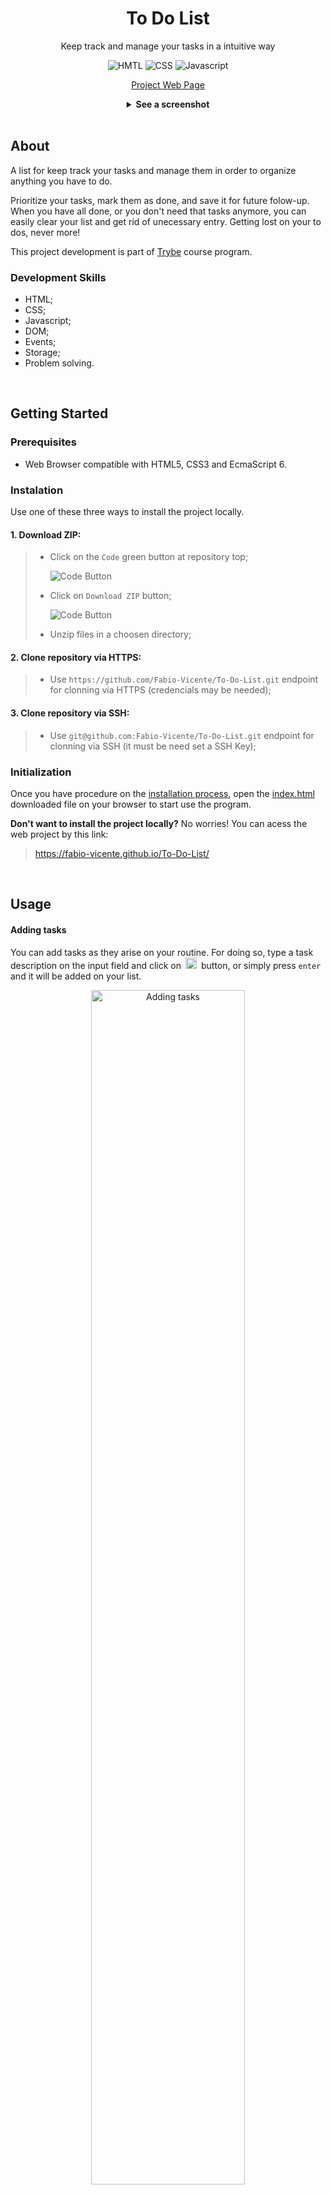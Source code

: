 <div align=center>
  <h1>To Do List</h1>
  <p>Keep track and manage your tasks in a intuitive way</p>

  ![HMTL](assets/images/HTML-logo.svg)
  ![CSS](assets/images/CSS-logo.svg)
  ![Javascript](assets/images/javascript-badge.svg)

  [Project Web Page](https://fabio-vicente.github.io/To-Do-List/)

  <details>
    <summary>
      <strong>See a screenshot</strong>
    </summary>
    <br />
    <img src=assets/images/app-screenshot.png alt="Project Screenshot" />
  </details>
</div>
  
</div>
<br />

## About

A list for keep track your tasks and manage them in order to organize anything you have to do.

Prioritize your tasks, mark them as done, and save it for future folow-up. When you have all done, or you don't need that tasks anymore, you can easily clear your list and get rid of unecessary entry. Getting lost on your to dos, never more!

This project development is part of [Trybe](https://www.betrybe.com/) course program.

### Development Skills

- HTML;
- CSS;
- Javascript;
- DOM;
- Events;
- Storage;
- Problem solving.

<br />

## Getting Started

### Prerequisites

  - Web Browser compatible with HTML5, CSS3 and EcmaScript 6.

### Instalation

  Use one of these three ways to install the project locally.

#### 1. Download ZIP:
>
>  - Click on the `Code` green button at repository top;
>
>      ![Code Button](assets/images/GitHub-code-button.png)
>
>  - Click on `Download ZIP` button;
>
>      ![Code Button](assets/images/GitHub-downloadZIP-button.png)
>  
>  - Unzip files in a choosen directory;

#### 2. Clone repository via HTTPS:
>
>  - Use `https://github.com/Fabio-Vicente/To-Do-List.git` endpoint for clonning via HTTPS (credencials may be needed);


#### 3. Clone repository via SSH:
>
>  - Use `git@github.com:Fabio-Vicente/To-Do-List.git` endpoint for clonning via SSH (it must be need set a SSH Key);

### Initialization

Once you have procedure on the [installation process](#instalation), open the [index.html](index.html) downloaded file on your browser to start use the program.

**Don't want to install the project locally?** No worries! You can acess the web project by this link:

> https://fabio-vicente.github.io/To-Do-List/

<br />

## Usage

#### Adding tasks

You can add tasks as they arise on your routine. For doing so, type a task description on the input field and click on <span><img src=Icons/vector61-716-01.jpg width=18 alt="Plus button" /></span> button, or simply press `enter` and it will be added on your list.

<div align=center>
  <img src=assets/screenshots/add-tasks.gif alt="Adding tasks" width=70% />
</div>

#### Remove task

Miswrote some of your tasks? You can easily remove it.

First of all, select the incorrect task. Now, you must be seeing new buttons on the bottom of list. Click on <span><img src=Icons/Basic_Elements_342.jpg width=18 alt="Minus button" /></span> one, and get rid of this unwanted entry.

<div align=center>
  <img src=assets/screenshots/remove-task.gif alt="Removing task" width=70% />
</div>

> Hint: use the <span><img src=Icons/vecteezy_icon-vector-of-eraser-white-moon-style_.jpg width=18 alt="Erase button" /></span> button to clear all the tasks at once.

#### Reorder your tasks

Choose the task viewing order on your list. You can do this by setting the most important ones on the top, and the not so immediately after.

Set your desired order with <span><img src=Icons/vecteezy_arrow-on-white-background_up.jpg width=18 alt="Arrow up button"/></span> and <span><img src=Icons/vecteezy_arrow-on-white-background_down.jpg width=18 alt="Arrow down button" /></span> buttons.

<div align=center>
  <img src=assets/screenshots/reorder-tasks.gif alt="Reordering tasks" width=70% />
</div>

#### Complete your tasks

Have you complete one of your tasks? Mark it as done! Just double click on it and get free of this job.

> Missmark it? Double click again and it get its original state.

<div align=center>
  <img src=assets/screenshots/complete-tasks.gif alt="Completing tasks" width=70% />
</div>

> Have you noticed a new button here? The <span><img src=Icons/vector61-193-01.jpg width=18 alt="Check button" /></span> button is used when is desired to clear only done tasks. It can be useful when you have a batch of jobs that were finished.

#### Finish list edition? Don't forget to save!

It's possible to save your list for future consultance, even if you end your session, close the browser, or turn computer off.

Just click <span><img src=Icons/1s61_vcdy_150519.jpg width=18 alt="Save button" /></span> and it will be storaged, as is.

> When the list get saved, the icon will turn out to  <span><img src=assets/images/underlined_disket.png width=18 alt="Check button" /></span>.

<br />

## Lint

The project was staticly tested using [StyleLint](https://stylelint.io/) and [ESLint](https://eslint.org/), whose appoints no error on code analyses. These tools enforces code readbility and standart development style such on CSS development (StyleLint) as on Javascript development (ESLint).

<br />

## Authors & contributors

The development of this project, as well all documentation, was made by [Fábio Vicente(Me)](https://github.com/Fabio-Vicente).

<br />

## Acknowledgements

- [Trybe](https://www.betrybe.com/) by porpose this project and specify requirements;
- [Amazing Github Template](https://github.com/dec0dOS/amazing-github-template) which provides a Readme Template for inspiration.

<br />
<br />
<br />
<br />

<div align=right>

[![Code with love by Fábio Vicente](assets/images/made-with-love.svg)](https://github.com/Fabio-Vicente)

</div>

